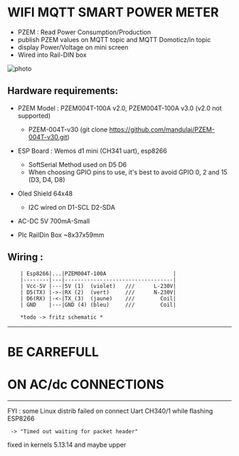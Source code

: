# WIFI MQTT SMART POWER METER
 * PZEM : Read Power Consumption/Production
 * publish PZEM values on MQTT topic and MQTT Domoticz/in topic
 * display Power/Voltage on mini screen
 * Wired into Rail-DIN box

![photo](https://user-images.githubusercontent.com/53934994/136688865-a3b4bae1-0c27-487a-a898-0a9e817c8b39.png)


## Hardware requirements:

* PZEM Model : PZEM004T-100A v2.0, PZEM004T-100A v3.0   (v2.0 not supported)
   - PZEM-004T-v30         (git clone https://github.com/mandulaj/PZEM-004T-v30.git)

* ESP Board : Wemos d1 mini (CH341 uart), esp8266
   - SoftSerial Method used on D5 D6 
   - When choosing GPIO pins to use, it's best to avoid GPIO 0, 2 and 15 (D3, D4, D8)

* Oled Shield 64x48 
   - I2C wired on D1-SCL D2-SDA

* AC-DC 5V 700mA-Small

* Plc RailDin Box ~8x37x59mm


## Wiring : 
        | Esp8266|...|PZEM004T-100A                     |    
        |--------|---|----------------------------------|
        | Vcc-5V |---|5V (1)  (violet)   ///      L-230V|
        | D5(TX) |->-|RX (2)  (vert)     ///      N-230V|      
        | D6(RX) |-<-|TX_(3)  (jaune)    ///        Coil|
        | GND    |---|GND (4) (bleu)     ///        Coil|
        
        *todo -> fritz schematic *

***
# BE CARREFULL 
# ON AC/dc CONNECTIONS
***

FYI : 
some Linux distrib failed on connect Uart CH340/1 while flashing ESP8266

     -> "Timed out waiting for packet header"
fixed in kernels 5.13.14 and maybe upper
